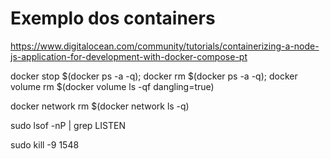 # Exemplo dos containers
https://www.digitalocean.com/community/tutorials/containerizing-a-node-js-application-for-development-with-docker-compose-pt

docker stop $(docker ps -a -q); docker rm $(docker ps -a -q); docker volume rm $(docker volume ls -qf dangling=true)

docker network rm $(docker network ls -q)

sudo lsof -nP | grep LISTEN

sudo kill -9 1548